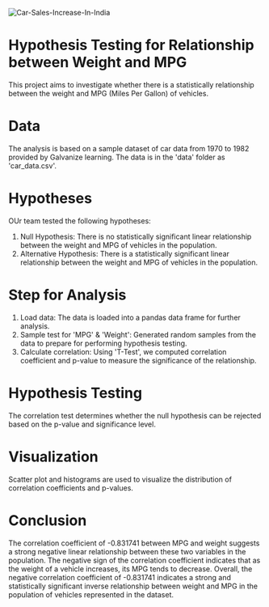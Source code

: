 ![Car-Sales-Increase-In-India](https://github.com/mesege1/stats_case_study/assets/135185712/11b259fd-e5ed-4868-a5d3-9034a6e6798e)
# Hypothesis Testing for Relationship between Weight and MPG
This project aims to investigate whether there is a statistically relationship between the weight and MPG (Miles Per Gallon) of vehicles.
# Data
The analysis is based on a sample dataset of car data from 1970 to 1982 provided by Galvanize learning. The data is in the 'data' folder as 'car_data.csv'.
# Hypotheses
OUr team tested the following hypotheses:
1. Null Hypothesis: There is no statistically significant linear relationship between the weight and MPG of vehicles in the population. 
2. Alternative Hypothesis: There is a statistically significant linear relationship between the weight and MPG of vehicles in the population.
# Step for Analysis
1. Load data: The data is loaded into a pandas data frame for further analysis.
2. Sample test for 'MPG' & 'Weight': Generated random samples from the data to prepare for performing hypothesis testing.
4. Calculate correlation: Using 'T-Test', we computed correlation coefficient and p-value to measure the significance of the relationship.
# Hypothesis Testing
The correlation test determines whether the null hypothesis can be rejected based on the p-value and significance level.
# Visualization
Scatter plot and histograms are used to visualize the distribution of correlation coefficients and p-values.
# Conclusion
The correlation coefficient of -0.831741 between MPG and weight suggests a strong negative linear relationship between these two variables in the population. The negative sign of the correlation coefficient indicates that as the weight of a vehicle increases, its MPG tends to decrease.
Overall, the negative correlation coefficient of -0.831741 indicates a strong and statistically significant inverse relationship between weight and MPG in the population of vehicles represented in the dataset.
